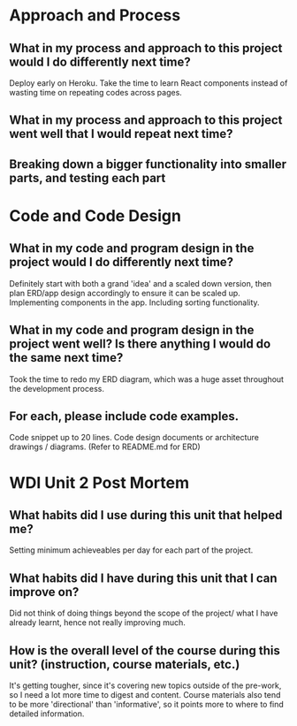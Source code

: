 # Approach and Process
## What in my process and approach to this project would I do differently next time?
Deploy early on Heroku. Take the time to learn React components instead of wasting time on repeating codes across pages.

## What in my process and approach to this project went well that I would repeat next time?
Breaking down a bigger functionality into smaller parts, and testing each part
--

# Code and Code Design
## What in my code and program design in the project would I do differently next time?
Definitely start with both a grand 'idea' and a scaled down version, then plan ERD/app design accordingly to ensure it can be scaled up. Implementing components in the app. Including sorting functionality. 

## What in my code and program design in the project went well? Is there anything I would do the same next time?
Took the time to redo my ERD diagram, which was a huge asset throughout the development process.

## For each, please include code examples.

Code snippet up to 20 lines.
Code design documents or architecture drawings / diagrams.
(Refer to README.md for ERD)

# WDI Unit 2 Post Mortem
## What habits did I use during this unit that helped me?
Setting minimum achieveables per day for each part of the project.

## What habits did I have during this unit that I can improve on?
Did not think of doing things beyond the scope of the project/ what I have already learnt, hence not really improving much.

## How is the overall level of the course during this unit? (instruction, course materials, etc.)
It's getting tougher, since it's covering new topics outside of the pre-work, so I need a lot more time to digest and content. Course materials also tend to be more 'directional' than 'informative', so it points more to where to find detailed information.
